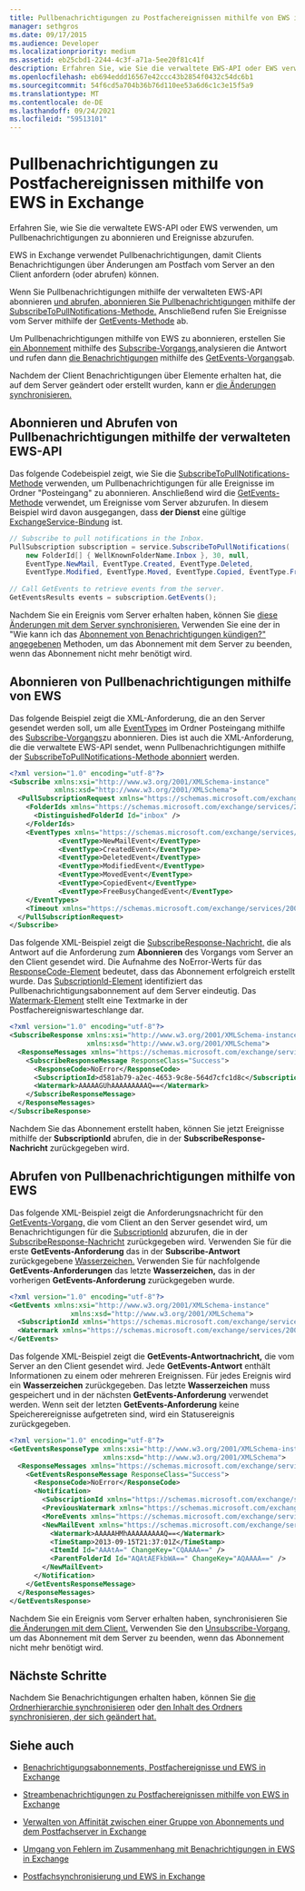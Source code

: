 ```yaml
---
title: Pullbenachrichtigungen zu Postfachereignissen mithilfe von EWS in Exchange
manager: sethgros
ms.date: 09/17/2015
ms.audience: Developer
ms.localizationpriority: medium
ms.assetid: eb25cbd1-2244-4c3f-a71a-5ee20f81c41f
description: Erfahren Sie, wie Sie die verwaltete EWS-API oder EWS verwenden, um Pullbenachrichtigungen zu abonnieren und Ereignisse abzurufen.
ms.openlocfilehash: eb694eddd16567e42ccc43b2854f0432c54dc6b1
ms.sourcegitcommit: 54f6cd5a704b36b76d110ee53a6d6c1c3e15f5a9
ms.translationtype: MT
ms.contentlocale: de-DE
ms.lasthandoff: 09/24/2021
ms.locfileid: "59513101"
---
```

# <a name="pull-notifications-about-mailbox-events-by-using-ews-in-exchange"></a>Pullbenachrichtigungen zu Postfachereignissen mithilfe von EWS in Exchange

Erfahren Sie, wie Sie die verwaltete EWS-API oder EWS verwenden, um Pullbenachrichtigungen zu abonnieren und Ereignisse abzurufen.
  
EWS in Exchange verwendet Pullbenachrichtigungen, damit Clients Benachrichtigungen über Änderungen am Postfach vom Server an den Client anfordern (oder abrufen) können.
  
Wenn Sie Pullbenachrichtigungen mithilfe der verwalteten EWS-API abonnieren [und abrufen, abonnieren Sie Pullbenachrichtigungen](how-to-pull-notifications-about-mailbox-events-by-using-ews-in-exchange.md#bk_cepullewsma) mithilfe der [SubscribeToPullNotifications-Methode.](https://msdn.microsoft.com/library/microsoft.exchange.webservices.data.exchangeservice.subscribetopullnotifications%28v=exchg.80%29.aspx) Anschließend rufen Sie Ereignisse vom Server mithilfe der [GetEvents-Methode](https://msdn.microsoft.com/library/microsoft.exchange.webservices.data.pullsubscription.getevents%28v=exchg.80%29.aspx) ab. 
  
Um Pullbenachrichtigungen mithilfe von EWS zu abonnieren, erstellen Sie [ein Abonnement](how-to-pull-notifications-about-mailbox-events-by-using-ews-in-exchange.md#bk_cepullews) mithilfe des [Subscribe-Vorgangs,](https://msdn.microsoft.com/library/f17c3d08-c79e-41f1-ba31-6e41e7aafd87%28Office.15%29.aspx)analysieren die Antwort und rufen dann [die Benachrichtigungen](how-to-pull-notifications-about-mailbox-events-by-using-ews-in-exchange.md#bk_getpull) mithilfe des [GetEvents-Vorgangs](https://msdn.microsoft.com/library/f268efe5-9a1a-41a2-b6a6-51fcde7720a1%28Office.15%29.aspx)ab.
  
Nachdem der Client Benachrichtigungen über Elemente erhalten hat, die auf dem Server geändert oder erstellt wurden, kann er [die Änderungen synchronisieren.](how-to-pull-notifications-about-mailbox-events-by-using-ews-in-exchange.md#bk_nextsteps)
  
## <a name="subscribe-to-and-get-pull-notifications-by-using-the-ews-managed-api"></a>Abonnieren und Abrufen von Pullbenachrichtigungen mithilfe der verwalteten EWS-API
<a name="bk_cepullewsma"> </a>

Das folgende Codebeispiel zeigt, wie Sie die [SubscribeToPullNotifications-Methode](https://msdn.microsoft.com/library/microsoft.exchange.webservices.data.exchangeservice.subscribetopullnotifications%28v=exchg.80%29.aspx) verwenden, um Pullbenachrichtigungen für alle Ereignisse im Ordner "Posteingang" zu abonnieren. Anschließend wird die [GetEvents-Methode](https://msdn.microsoft.com/library/microsoft.exchange.webservices.data.pullsubscription.getevents%28v=exchg.80%29.aspx) verwendet, um Ereignisse vom Server abzurufen. In diesem Beispiel wird davon ausgegangen, dass **der Dienst** eine gültige [ExchangeService-Bindung](https://msdn.microsoft.com/library/microsoft.exchange.webservices.data.exchangeservice%28v=exchg.80%29.aspx) ist. 
  
```cs
// Subscribe to pull notifications in the Inbox.
PullSubscription subscription = service.SubscribeToPullNotifications( 
    new FolderId[] { WellKnownFolderName.Inbox }, 30, null, 
    EventType.NewMail, EventType.Created, EventType.Deleted,
    EventType.Modified, EventType.Moved, EventType.Copied, EventType.FreeBusyChanged); 
 
// Call GetEvents to retrieve events from the server. 
GetEventsResults events = subscription.GetEvents(); 
```

Nachdem Sie ein Ereignis vom Server erhalten haben, können Sie [diese Änderungen mit dem Server synchronisieren.](how-to-pull-notifications-about-mailbox-events-by-using-ews-in-exchange.md#bk_nextsteps) Verwenden Sie eine der in "Wie kann ich das [Abonnement von Benachrichtigungen kündigen?" angegebenen](notification-subscriptions-mailbox-events-and-ews-in-exchange.md#bk_notifunsubscribe) Methoden, um das Abonnement mit dem Server zu beenden, wenn das Abonnement nicht mehr benötigt wird. 
  
## <a name="subscribe-to-pull-notifications-by-using-ews"></a>Abonnieren von Pullbenachrichtigungen mithilfe von EWS
<a name="bk_cepullews"> </a>

Das folgende Beispiel zeigt die XML-Anforderung, die an den Server gesendet werden soll, um alle [EventTypes](https://msdn.microsoft.com/library/29ded9e5-f191-4aa3-bc3e-500de2fc8818%28Office.15%29.aspx) im Ordner Posteingang mithilfe des [Subscribe-Vorgangs](https://msdn.microsoft.com/library/f17c3d08-c79e-41f1-ba31-6e41e7aafd87%28Office.15%29.aspx)zu abonnieren. Dies ist auch die XML-Anforderung, die die verwaltete EWS-API sendet, wenn Pullbenachrichtigungen mithilfe der [SubscribeToPullNotifications-Methode abonniert](https://msdn.microsoft.com/library/microsoft.exchange.webservices.data.exchangeservice.subscribetopullnotifications%28v=exchg.80%29.aspx) werden. 
  
```XML
<?xml version="1.0" encoding="utf-8"?>
<Subscribe xmlns:xsi="http://www.w3.org/2001/XMLSchema-instance" 
           xmlns:xsd="http://www.w3.org/2001/XMLSchema">
  <PullSubscriptionRequest xmlns="https://schemas.microsoft.com/exchange/services/2006/messages">
    <FolderIds xmlns="https://schemas.microsoft.com/exchange/services/2006/types">
      <DistinguishedFolderId Id="inbox" />
    </FolderIds>
    <EventTypes xmlns="https://schemas.microsoft.com/exchange/services/2006/types">
            <EventType>NewMailEvent</EventType>
            <EventType>CreatedEvent</EventType>
            <EventType>DeletedEvent</EventType>
            <EventType>ModifiedEvent</EventType>
            <EventType>MovedEvent</EventType>
            <EventType>CopiedEvent</EventType>
            <EventType>FreeBusyChangedEvent</EventType>
    </EventTypes>
    <Timeout xmlns="https://schemas.microsoft.com/exchange/services/2006/types">30</Timeout>
  </PullSubscriptionRequest>
</Subscribe>
```

Das folgende XML-Beispiel zeigt die [SubscribeResponse-Nachricht,](https://msdn.microsoft.com/library/fd87e9b7-c231-44fa-9f5b-19ae96cda5cc%28Office.15%29.aspx) die als Antwort auf die Anforderung zum **Abonnieren** des Vorgangs vom Server an den Client gesendet wird. Die Aufnahme des NoError-Werts für das [ResponseCode-Element](https://msdn.microsoft.com/library/4b84d670-74c9-4d6d-84e7-f0a9f76f0d93%28Office.15%29.aspx) bedeutet, dass das Abonnement erfolgreich erstellt wurde. Das [SubscriptionId-Element](https://msdn.microsoft.com/library/77c0abab-69e8-428e-8c20-22258e4ef71b%28Office.15%29.aspx) identifiziert das Pullbenachrichtigungsabonnement auf dem Server eindeutig. Das [Watermark-Element](https://msdn.microsoft.com/library/e1545046-94f9-4ac7-af1c-ea81dfb6822c%28Office.15%29.aspx) stellt eine Textmarke in der Postfachereigniswarteschlange dar. 
  
```XML
<?xml version="1.0" encoding="utf-8"?>
<SubscribeResponse xmlns:xsi="http://www.w3.org/2001/XMLSchema-instance" 
                   xmlns:xsd="http://www.w3.org/2001/XMLSchema">
  <ResponseMessages xmlns="https://schemas.microsoft.com/exchange/services/2006/messages">
    <SubscribeResponseMessage ResponseClass="Success">
      <ResponseCode>NoError</ResponseCode>
      <SubscriptionId>d581ab79-a2ec-4653-9c8e-564d7cfc1d8c</SubscriptionId>
      <Watermark>AAAAAGUhAAAAAAAAAQ==</Watermark>
    </SubscribeResponseMessage>
  </ResponseMessages>
</SubscribeResponse>
```

Nachdem Sie das Abonnement erstellt haben, können Sie jetzt Ereignisse mithilfe der **SubscriptionId** abrufen, die in der **SubscribeResponse-Nachricht** zurückgegeben wird. 
  
## <a name="get-pull-notifications-by-using-ews"></a>Abrufen von Pullbenachrichtigungen mithilfe von EWS
<a name="bk_getpull"> </a>

Das folgende XML-Beispiel zeigt die Anforderungsnachricht für den [GetEvents-Vorgang,](https://msdn.microsoft.com/library/f268efe5-9a1a-41a2-b6a6-51fcde7720a1%28Office.15%29.aspx) die vom Client an den Server gesendet wird, um Benachrichtigungen für die [SubscriptionId](https://msdn.microsoft.com/library/77c0abab-69e8-428e-8c20-22258e4ef71b%28Office.15%29.aspx) abzurufen, die in der [SubscribeResponse-Nachricht](https://msdn.microsoft.com/library/fd87e9b7-c231-44fa-9f5b-19ae96cda5cc%28Office.15%29.aspx) zurückgegeben wird. Verwenden Sie für die erste **GetEvents-Anforderung** das in der **Subscribe-Antwort** zurückgegebene [Wasserzeichen.](https://msdn.microsoft.com/library/e1545046-94f9-4ac7-af1c-ea81dfb6822c%28Office.15%29.aspx) Verwenden Sie für nachfolgende **GetEvents-Anforderungen** das letzte **Wasserzeichen,** das in der vorherigen **GetEvents-Anforderung** zurückgegeben wurde. 
  
```XML
<?xml version="1.0" encoding="utf-8"?>
<GetEvents xmlns:xsi="http://www.w3.org/2001/XMLSchema-instance" 
               xmlns:xsd="http://www.w3.org/2001/XMLSchema">
  <SubscriptionId xmlns="https://schemas.microsoft.com/exchange/services/2006/messages">d581ab79-a2ec-4653-9c8e-564d7cfc1d8c</SubscriptionId>
  <Watermark xmlns="https://schemas.microsoft.com/exchange/services/2006/messages">AAAAAGUhAAAAAAAAAQ==</Watermark>
</GetEvents>
```

Das folgende XML-Beispiel zeigt die **GetEvents-Antwortnachricht,** die vom Server an den Client gesendet wird. Jede **GetEvents-Antwort** enthält Informationen zu einem oder mehreren Ereignissen. Für jedes Ereignis wird ein **Wasserzeichen** zurückgegeben. Das letzte **Wasserzeichen** muss gespeichert und in der nächsten **GetEvents-Anforderung** verwendet werden. Wenn seit der letzten **GetEvents-Anforderung** keine Speicherereignisse aufgetreten sind, wird ein Statusereignis zurückgegeben. 
  
```XML
<?xml version="1.0" encoding="utf-8"?>
<GetEventsResponseType xmlns:xsi="http://www.w3.org/2001/XMLSchema-instance" 
                       xmlns:xsd="http://www.w3.org/2001/XMLSchema">
  <ResponseMessages xmlns="https://schemas.microsoft.com/exchange/services/2006/messages">
    <GetEventsResponseMessage ResponseClass="Success">
      <ResponseCode>NoError</ResponseCode>
      <Notification>
        <SubscriptionId xmlns="https://schemas.microsoft.com/exchange/services/2006/types">d581ab79-a2ec-4653-9c8e-564d7cfc1d8c</SubscriptionId>
        <PreviousWatermark xmlns="https://schemas.microsoft.com/exchange/services/2006/types">AAAAAGUhAAAAAAAAAQ==</PreviousWatermark>
        <MoreEvents xmlns="https://schemas.microsoft.com/exchange/services/2006/types">false</MoreEvents>
        <NewMailEvent xmlns="https://schemas.microsoft.com/exchange/services/2006/types">
          <Watermark>AAAAAHMhAAAAAAAAAQ==</Watermark>
          <TimeStamp>2013-09-15T21:37:01Z</TimeStamp>
          <ItemId Id="AAAtA=" ChangeKey="CQAAAA==" />
          <ParentFolderId Id="AQAtAEFkbWA==" ChangeKey="AQAAAA==" />
        </NewMailEvent>
      </Notification>
    </GetEventsResponseMessage>
  </ResponseMessages>
</GetEventsResponse>
```

Nachdem Sie ein Ereignis vom Server erhalten haben, synchronisieren Sie [die Änderungen mit dem Client.](how-to-pull-notifications-about-mailbox-events-by-using-ews-in-exchange.md#bk_nextsteps) Verwenden Sie den [Unsubscribe-Vorgang,](https://msdn.microsoft.com/library/994a9d2b-1501-4804-90f0-12bd914496ec%28Office.15%29.aspx) um das Abonnement mit dem Server zu beenden, wenn das Abonnement nicht mehr benötigt wird. 
  
## <a name="next-steps"></a>Nächste Schritte
<a name="bk_nextsteps"> </a>

Nachdem Sie Benachrichtigungen erhalten haben, können Sie [die Ordnerhierarchie synchronisieren](how-to-synchronize-folders-by-using-ews-in-exchange.md) oder [den Inhalt des Ordners synchronisieren, der sich geändert hat.](how-to-synchronize-items-by-using-ews-in-exchange.md)
  
## <a name="see-also"></a>Siehe auch


- [Benachrichtigungsabonnements, Postfachereignisse und EWS in Exchange](notification-subscriptions-mailbox-events-and-ews-in-exchange.md)
    
- [Streambenachrichtigungen zu Postfachereignissen mithilfe von EWS in Exchange](how-to-stream-notifications-about-mailbox-events-by-using-ews-in-exchange.md)
    
- [Verwalten von Affinität zwischen einer Gruppe von Abonnements und dem Postfachserver in Exchange](how-to-maintain-affinity-between-group-of-subscriptions-and-mailbox-server.md)
    
- [Umgang von Fehlern im Zusammenhang mit Benachrichtigungen in EWS in Exchange](handling-notification-related-errors-in-ews-in-exchange.md)
    
- [Postfachsynchronisierung und EWS in Exchange](mailbox-synchronization-and-ews-in-exchange.md)
    

